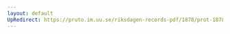 ```yaml
---
layout: default
UpRedirect: https://pruto.im.uu.se/riksdagen-records-pdf/1878/prot-1878--ak--013/prot-1878--ak--013_025.pdf
---
```


